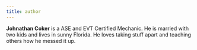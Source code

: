 ```yaml
---
title: author
---
```


**Johnathan Coker** is a ASE and EVT Certified Mechanic. He is married with two kids and lives in sunny Florida. He loves taking stuff apart and teaching others how he messed it up.

<!-- <link href="//cdn-images.mailchimp.com/embedcode/classic-10_7.css" rel="stylesheet" type="text/css">
<style type="text/css">
 #mc_embed_signup{
    margin-top: 5em;
    background: rgba(9, 10, 11, 0.97);
    border-radius: 5px;
        }

</style>
<div id="mc_embed_signup">
<form  method="post" id="mc-embedded-subscribe-form" name="mc-embedded-subscribe-form" class="validate" target="_blank" novalidate>
    <div id="mc_embed_signup_scroll">
 <h1 style="margin: 0 0 10px 0;
    color: #333;
  font-size: 2.2rem;
   text-align: center;
  color: rgba(255, 255, 255, 0.9);
  line-height: 1.15em;">What's Forrest Gump's Email password?</h1>
    <h3 style="margin: 0 0 10px 0;
    color: #333;
  font-size: 1.2rem;
  margin: 1rem;
  text-align: center;
  color: rgba(255, 255, 255, 0.9);
  line-height: 1.15em;">1forrest1 🤣 You know you want Diesel emails, sign up here</h3>

<div class="mc-field-group">
 <input Style="
  padding: 10px 0 10px;
  border: #ddd 1px solid;
  color: #000d;
  font-size: 1.6rem;
  font-weight: normal;
  border-radius: 5px;" type="email" value="" placeholder="Go ahead..." name="EMAIL" class="required email" id="mce-EMAIL">
</div>
 <div id="mce-responses" class="clear">
  <div class="response" id="mce-error-response" style="display:none"></div>
  <div class="response" id="mce-success-response" style="display:none"></div>
 </div>    <!-- real people should not fill this in and expect good things - do not remove this or risk form bot signups-->
<!--
    <div style="position: absolute; left: -5000px;" aria-hidden="true"><input type="text" name="b_aeb37d143f29bd50ed3c8977e_47c8598fc5" tabindex="-1" value=""></div>
    <div style="text-align: center;" class="clear"><input style="position: relative;

display: inline-block;
margin: 0 0 0 10px;
padding: 0 20px;
height: 43px;
outline: none;
color: #fff;
font-size: 1.5rem;
line-height: 39px;
background: linear-gradient(#4fb7f0, #29a0e0 60%, #29a0e0 90%, #36a6e2);
border-radius: 8px;
" type="submit" value="Let's do this" name="subscribe" id="mc-embedded-subscribe" class="button"></div>
</div>

</form>
<!-- </div> -->
